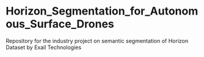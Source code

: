 # Horizon_Segmentation_for_Autonomous_Surface_Drones
Repository for the industry project on semantic segmentation of Horizon Dataset by Exail Technologies
